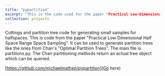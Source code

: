 ```yaml
---
title: "pypartition"
excerpt: "This is the code used for the paper "Practical Low-Dimensional Halfspace Range Space Sampling". <br/><img src='/images/trap_cutting.png'>"
collection: projects
---
```

Cuttings and partition tree code for generating small samples for halfspaces. This is code from the paper "Practical Low Dimensional Half Space Range Space Sampling". It can be used to generate partition trees like the ones from Chan's "Optimal Partition Trees". The main file is partitions.py. The Chan partitioning methods return an actual tree object which can be queried. 

[https://github.com/michaelmathen/pypartition](Go here)
